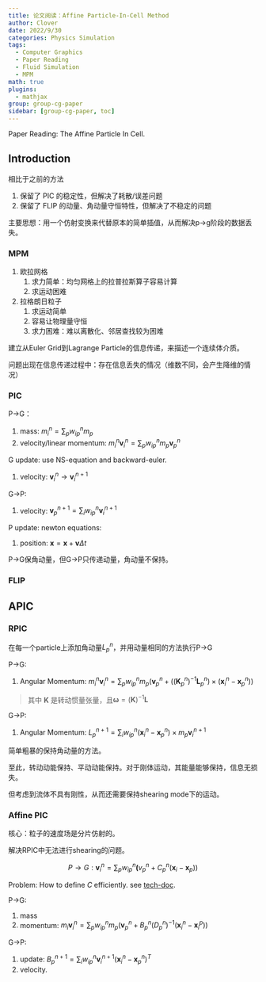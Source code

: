 ```yaml
---
title: 论文阅读：Affine Particle-In-Cell Method
author: Clover
date: 2022/9/30
categories: Physics Simulation
tags:
  - Computer Graphics
  - Paper Reading
  - Fluid Simulation
  - MPM
math: true
plugins:
  - mathjax
group: group-cg-paper
sidebar: [group-cg-paper, toc]
---
```


Paper Reading: The Affine Particle In Cell.

<!--more-->


## Introduction

相比于之前的方法

1. 保留了 PIC 的稳定性，但解决了耗散/误差问题
2. 保留了 FLIP 的动量、角动量守恒特性，但解决了不稳定的问题

主要思想：用一个仿射变换来代替原本的简单插值，从而解决p->g阶段的数据丢失。

### MPM

1. 欧拉网格
    1. 求力简单：均匀网格上的拉普拉斯算子容易计算
    2. 求运动困难
2. 拉格朗日粒子
    1. 求运动简单
    2. 容易让物理量守恒
    3. 求力困难：难以离散化、邻居查找较为困难

建立从Euler Grid到Lagrange Particle的信息传递，来描述一个连续体介质。

问题出现在信息传递过程中：存在信息丢失的情况（维数不同，会产生降维的情况）

### PIC

P→G：

1. mass: $m_i^n = \sum_p w_{ip}^n m_p$
2. velocity/linear momentum: $m_i^n \mathbf v_i ^ n = \sum_p w_{ip}^n m_p \mathbf v_p^n$

G update: use NS-equation and backward-euler.

1. velocity: $\mathbf v_i ^n \rightarrow \mathbf v_i ^{n+1}$


G→P:

1. velocity: $\mathbf v_p^{n+1} = \sum_i w_{ip}^n \mathbf v_i ^ {n+1}$

P update: newton equations:

1. position: $\mathbf x = \mathbf x + \mathbf v \Delta t$

P→G保角动量，但G→P只传递动量，角动量不保持。

### FLIP

## APIC

### RPIC

在每一个particle上添加角动量$L _ p ^ n$，并用动量相同的方法执行P→G

P→G:

1. Angular Momentum: $m_i^n \mathbf v_i ^ n = \sum _ p w_{ip}^n m _ p (\mathbf v_p ^ n + ((\mathbf K_p^n)^{-1}\mathbf L _ p ^ n)\times (\mathbf x_i^n - \mathbf x _ p ^ n))$

> 其中 $\mathbf K$ 是转动惯量张量，且$\mathbf \omega = (\mathbf K)^{-1} \mathbf L$

G→P:

1. Angular Momentum: $L_p^{n+1}= \sum_i w _{ip} ^ n (\mathbf x_i^n - \mathbf x _ p ^n)\times m_p \mathbf v _{i}^{n+1}$

简单粗暴的保持角动量的方法。

至此，转动动能保持、平动动能保持。对于刚体运动，其能量能够保持，信息无损失。

但考虑到流体不具有刚性，从而还需要保持shearing mode下的运动。

### Affine PIC

核心：粒子的速度场是分片仿射的。

解决RPIC中无法进行shearing的问题。

$$
P\rightarrow G: \mathbf v_i^n = \sum_p w_{ip}^n \mathbf (v_p^n +C_p^n (\mathbf x_i - \mathbf x_p))
$$

Problem: How to define $C$ efficiently. see [tech-doc](https://www.math.ucla.edu/~cffjiang/research/apic/tech-doc.pdf).


P→G:

1. mass
2. momentum: $m_i\mathbf v_i ^n = \sum_p w_{ip}^n m_p(\mathbf v_p^n +B_p ^n(D_p^n)^{-1}(\mathbf x_i^n - \mathbf x_i^p))$

G→P:

1. update: $B _ p ^{n+1} = \sum _ i w_{ip}^{n}\mathbf v_i^{n+1}(\mathbf x_i^n - \mathbf x_p^n)^T$
2. velocity.

